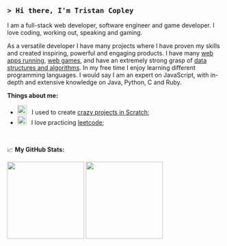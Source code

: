 ### <samp>&gt; Hi there, I'm <b> Tristan Copley </b>

I am a full-stack web developer, software engineer and game developer. I love coding, working out, speaking and gaming.

As a versatile developer I have many projects where I have proven my skills and created inspiring, powerful and engaging products. I have many [web apps running](https://github.com/TristanCopley/), [web games](https://github.com/TristanCopley/), and have an extremely strong grasp of [data structures and algorithms](https://leetcode.com/TristanCopley/). In my free time I enjoy learning different programming languages. I would say I am an expert on JavaScript, with in-depth and extensive knowledge on Java, Python, C and Ruby.

**Things about me:**

- <img src="https://imgs.search.brave.com/sG-78LSEqGAAqU01l0ge5uJybP8a8ypZxqopQFik87I/rs:fit:900:900:1/g:ce/aHR0cDovL3dla25v/d3lvdXJkcmVhbXMu/Y29tL2ltYWdlcy9z/Y3JhdGNoL3NjcmF0/Y2gtMDMuanBn" width="22" />&nbsp;&nbsp; I used to create [crazy projects in Scratch](https://scratch.mit.edu/projects/334297345/);
- <img src="https://github.com/Gapur/Gapur/blob/main/assets/lightning.gif?raw=true" width="21" />&nbsp;&nbsp; I love practicing [leetcode](https://leetcode.com/TristanCopley/);

</br>

📈 **My GitHub Stats:**

<p>
  <img height="180em" src="https://github-readme-stats.vercel.app/api?username=TristanCopley&show_icons=true&hide_border=true&&count_private=true&include_all_commits=true&theme=github_dark" />
  <img height="180em" src="https://github-readme-stats.vercel.app/api/top-langs/?username=TristanCopley&show_icons=true&hide_border=true&count_private=true&layout=compact&langs_count=8&theme=github_dark"/>
</p>




